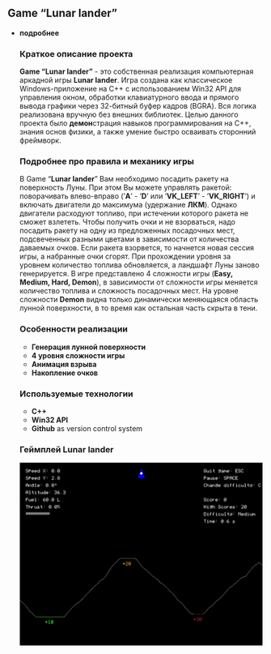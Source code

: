 ## Game “**Lunar lander**”

- **подробнее**
    
    ### Краткое описание проекта
    
    **Game  “Lunar lander”** - это собственная реализация компьютерная аркадной игры **Lunar lander**. Игра создана как классическое Windows-приложение на C++ с использованием Win32 API для управления окном, обработки клавиатурного ввода и прямого вывода графики через 32-битный буфер кадров (BGRA). Вся логика реализована вручную без внешних библиотек. Целью данного проекта было **демон**страция навыков программирования на C++, знания основ физики, а также умение быстро осваивать сторонний фреймворк.
    
    ### Подробнее про правила и механику игры
    
    В Game “**Lunar lander**” Вам необходимо посадить ракету на поверхность Луны. При этом Вы можете управлять ракетой: поворачивать влево-вправо (’**A**’ - ’**D**’ или ‘**VK_LEFT**’ - ’**VK_RIGHT**’) и включать двигатели до максимума (удержание **ЛКМ**). Однако двигатели расходуют топливо, при истечении которого ракета не сможет взлететь. Чтобы получить очки и не взорваться, надо посадить ракету на одну из предложенных посадочных мест, подсвеченных разными цветами в зависимости от количества даваемых очков. Если ракета взорвется, то начнется новая сессия игры, а набранные очки сгорят. При прохождении уровня за уровнем количество топлива обновляется, а ландшафт Луны заново генерируется. В игре представлено 4 сложности игры (**Easy, Medium, Hard, Demon**), в зависимости от сложности игры меняется количество топлива и сложность посадочных мест. На уровне сложности **Demon**  видна только динамически меняющаяся область лунной поверхности, в то время как остальная часть скрыта в тени.
    
    ### **Особенности реализации**
    
    - **Генерация лунной поверхности**
    - **4 уровня сложности игры**
    - **Анимация взрыва**
    - **Накопление очков**
    
    ### **Используемые технологии**
    
    - **C++**
    - **Win32 API**
    - **Github** as version control system
    
    ### **Геймплей Lunar lander**
  
    ![Геймплей игры Gobblet](https://github.com/Stepazavr/Game_Lunar_lander/blob/main/lunar_lander.gif?raw=true)
